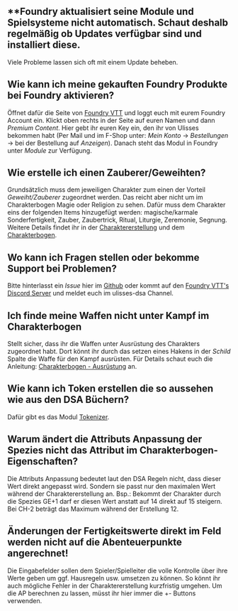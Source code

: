 ## **Foundry aktualisiert seine Module und Spielsysteme nicht automatisch. Schaut deshalb regelmäßig ob Updates verfügbar sind und installiert diese.
Viele Probleme lassen sich oft mit einem Update beheben.

## Wie kann ich meine gekauften Foundry Produkte bei Foundry aktivieren?
Öffnet dafür die Seite von [Foundry VTT](https://foundryvtt.com/) und loggt euch mit eurem Foundry Account ein. Klickt oben rechts in der Seite auf euren Namen und dann 
*Premium Content*. Hier gebt ihr euren Key ein, den ihr von Ulisses bekommen habt (Per Mail und im F-Shop unter: *Mein Konto* -> *Bestellungen* -> bei der Bestellung auf *Anzeigen*). Danach steht das Modul in Foundry unter *Module* zur Verfügung.

## Wie erstelle ich einen Zauberer/Geweihten?
Grundsätzlich muss dem jeweiligen Charakter zum einen der Vorteil *Geweiht/Zauberer* zugeordnet werden. Das reicht aber nicht um im Charakterbogen Magie oder Religion zu sehen. Dafür muss dem Charakter eins der folgenden Items hinzugefügt werden: magische/karmale Sonderfertigkeit, Zauber, Zaubertrick, Ritual, Liturgie, Zeremonie, Segnung.
Weitere Details findet ihr in der [Charaktererstellung](https://github.com/Plushtoast/dsa5-foundryVTT/wiki/de-Charaktererstellung) und dem [Charakterbogen](https://github.com/Plushtoast/dsa5-foundryVTT/wiki/de-Charakterbogen). 

## Wo kann ich Fragen stellen oder bekomme Support bei Problemen?
Bitte hinterlasst ein *Issue* hier im [Github](https://github.com/Plushtoast/dsa5-foundryVTT/issues) oder kommt auf den [Foundry VTT's Discord Server](https://discord.gg/foundryvtt) und meldet euch im ulisses-dsa Channel. 

## Ich finde meine Waffen nicht unter Kampf im Charakterbogen
Stellt sicher, dass ihr die Waffen unter Ausrüstung des Charakters zugeordnet habt. Dort könnt ihr durch das setzen eines Hakens in der *Schild* Spalte die Waffe für den Kampf ausrüsten. Für Details schaut euch die Anleitung: [Charakterbogen - Ausrüstung](https://github.com/Plushtoast/dsa5-foundryVTT/wiki/de-Charakterbogen#5-ausr%C3%BCstung) an.  

## Wie kann ich Token erstellen die so aussehen wie aus den DSA Büchern?
Dafür gibt es das Modul [Tokenizer](https://github.com/Plushtoast/dsa5-foundryVTT/wiki/de-Module#tokenizer).

## Warum ändert die Attributs Anpassung der Spezies nicht das Attribut im Charakterbogen-Eigenschaften?
Die Attributs Anpassung bedeutet laut den DSA Regeln nicht, dass dieser Wert direkt angepasst wird. Sondern sie passt nur den maximalen Wert während der Charaktererstellung an.
Bsp.: Bekommt der Charakter durch die Spezies GE+1 darf er diesen Wert anstatt auf 14 direkt auf 15 steigern. Bei CH-2 beträgt das Maximum während der Erstellung 12.

## Änderungen der Fertigkeitswerte direkt im Feld werden nicht auf die Abenteuerpunkte angerechnet!
Die Eingabefelder sollen dem Spieler/Spielleiter die volle Kontrolle über ihre Werte geben um ggf. Hausregeln usw. umsetzen zu können. So könnt ihr auch mögliche Fehler in der Charaktererstellung kurzfristig umgehen. Um die AP berechnen zu lassen, müsst ihr hier immer die +- Buttons verwenden.
